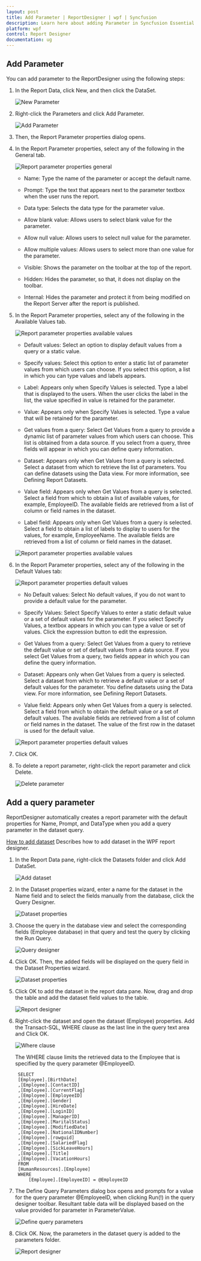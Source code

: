 ```yaml
---
layout: post
title: Add Parameter | ReportDesigner | wpf | Syncfusion
description: Learn here about adding Parameter in Syncfusion Essential Studio WPF ReportDesigner control, its elements, and more.
platform: wpf
control: Report Designer
documentation: ug
---
```


## Add Parameter

You can add parameter to the ReportDesigner using the following steps:

1. In the Report Data, click New, and then click the DataSet.

   ![New Parameter](Add-Parameter_images/Add-Parameter_img1.png)

2. Right-click the Parameters and click Add Parameter.

   ![Add Parameter](Add-Parameter_images/Add-Parameter_img2.png)

3. Then, the Report Parameter properties dialog opens.

4. In the Report Parameter properties, select any of the following in the General tab.

   ![Report parameter properties general](Add-Parameter_images/Add-Parameter_img3.png)

   * Name: Type the name of the parameter or accept the default name. 
   
   * Prompt:  Type the text that appears next to the parameter textbox when the user runs the report.
   
   * Data type: Selects the data type for the parameter value.
   
   * Allow blank value: Allows users to select blank value for the parameter.
   
   * Allow null value: Allows users to select null value for the parameter.
   
   * Allow multiple values: Allows users to select more than one value for the parameter. 
   
   * Visible: Shows the parameter on the toolbar at the top of the report.
   
   * Hidden: Hides the parameter, so that, it does not display on the toolbar. 
   
   * Internal: Hides the parameter and protect it from being modified on the Report Server after the report is published. 

5. In the Report Parameter properties, select any of the following in the Available Values tab. 

   ![Report parameter properties available values](Add-Parameter_images/Add-Parameter_img4.png)

   * Default values: Select an option to display default values from a query or a static value.

   * Specify values: Select this option to enter a static list of parameter values from which users can choose. If you select this option, a list in which you can type values and labels appears.

   * Label: Appears only when Specify Values is selected. Type a label that is displayed to the users. When the user clicks the label in the list, the value specified in value is retained for the parameter.

   * Value: Appears only when Specify Values is selected. Type a value that will be retained for the parameter.
   
   * Get values from a query: Select Get Values from a query to provide a dynamic list of parameter values from which users can choose. This list is obtained from a data source. If you select from a query, three fields will appear in which you can define query information.

   * Dataset: Appears only when Get Values from a query is selected. Select a dataset from which to retrieve the list of parameters. You can define datasets using the Data view. For more information, see Defining Report Datasets.

   * Value field: Appears only when Get Values from a query is selected. Select a field from which to obtain a list of available values, for example, EmployeeID. The available fields are retrieved from a list of column or field names in the dataset.

   * Label field: Appears only when Get Values from a query is selected. Select a field to obtain a list of labels to display to users for the values, for example, EmployeeName. The available fields are retrieved from a list of column or field names in the dataset.

   ![Report parameter properties available values](Add-Parameter_images/Add-Parameter_img5.png)
   
6. In the Report Parameter properties, select any of the following in the Default Values tab:

   ![Report parameter properties default values](Add-Parameter_images/Add-Parameter_img6.png)

   * No Default values: Select No default values, if you do not want to provide a default value for the parameter.

   * Specify Values: Select Specify Values to enter a static default value or a set of default values for the parameter. If you select Specify Values, a textbox appears in which you can type a value or set of values. Click the expression button to edit the expression.

   * Get Values from a query: Select Get Values from a query to retrieve the default value or set of default values from a data source. If you select Get Values from a query, two fields appear in which you can define the query information.

   * Dataset: Appears only when Get Values from a query is selected. Select a dataset from which to retrieve a default value or a set of default values for the parameter. You define datasets using the Data view. For more information, see Defining Report Datasets.

   * Value field: Appears only when Get Values from a query is selected. Select a field from which to obtain the default value or a set of default values. The available fields are retrieved from a list of column or field names in the dataset. The value of the first row in the dataset is used for the default value.

   ![Report parameter properties default values](Add-Parameter_images/Add-Parameter_img7.png)
   
7. Click OK.

8. To delete a report parameter, right-click the report parameter and click Delete. 

   ![Delete parameter](Add-Parameter_images/Add-Parameter_img8.png)

## Add a query parameter

ReportDesigner automatically creates a report parameter with the default properties for Name, Prompt, and DataType when you add a query parameter in the dataset query. 

[How to add dataset](/wpf/ReportDesigner/Add-DataSet)
Describes how to add dataset in the WPF report designer.

1. In the Report Data pane, right-click the Datasets folder and click Add DataSet.

	![Add dataset](Add-Parameter_images/Add-Parameter_img9.png)

2. In the Dataset properties wizard, enter a name for the dataset in the Name field and to select the fields manually from the database, click the Query Designer.

	![Dataset properties](Add-Parameter_images/Add-Parameter_img10.png)
	
3. Choose the query in the database view and select the corresponding fields (Employee database) in that query and test the query by clicking the Run Query.

	![Query designer](Add-Parameter_images/Add-Parameter_img11.png)
	
4. Click OK. Then, the added fields will be displayed on the query field in the Dataset Properties wizard.

	![Dataset properties](Add-Parameter_images/Add-Parameter_img12.png)

5. Click OK to add the dataset in the report data pane. Now, drag and drop the table and add the dataset field values to the table.

      ![Report designer](Add-Parameter_images/Add-Parameter_img13.png)

6. Right-click the dataset and open the dataset (Employee) properties. Add the Transact-SQL, WHERE clause as the last line in the query text area and Click OK.

	![Where clause](Add-Parameter_images/Add-Parameter_img14.png)
	
	The WHERE clause limits the retrieved data to the Employee that is specified by the query parameter @EmployeeID.

		SELECT 
		[Employee].[BirthDate]
		,[Employee].[ContactID]
		,[Employee].[CurrentFlag]
		,[Employee].[EmployeeID]
		,[Employee].[Gender]
		,[Employee].[HireDate]
		,[Employee].[LoginID]
		,[Employee].[ManagerID]
		,[Employee].[MaritalStatus]
		,[Employee].[ModifiedDate]
		,[Employee].[NationalIDNumber]
		,[Employee].[rowguid]
		,[Employee].[SalariedFlag]
		,[Employee].[SickLeaveHours]
		,[Employee].[Title]
		,[Employee].[VacationHours]
		FROM 
		[HumanResources].[Employee]
		WHERE
            [Employee].[EmployeeID] = @EmployeeID
	
7. The Define Query Parameters dialog box opens and prompts for a value for the query parameter @EmployeeID, when clicking Run(!) in the query designer toolbar. Resultant table data will be displayed based on the value provided for parameter in ParameterValue.

	![Define query parameters](Add-Parameter_images/Add-Parameter_img15.png)
	
8. Click OK. Now, the parameters in the dataset query is added to the parameters folder.

	![Report designer](Add-Parameter_images/Add-Parameter_img16.png)